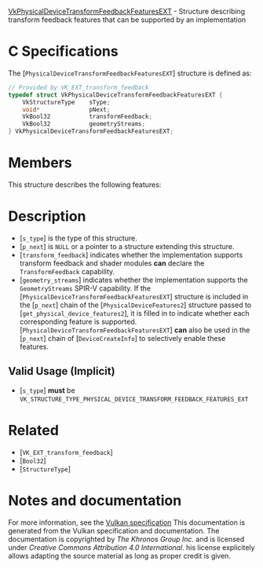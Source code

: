 [VkPhysicalDeviceTransformFeedbackFeaturesEXT](https://www.khronos.org/registry/vulkan/specs/1.3-extensions/man/html/VkPhysicalDeviceTransformFeedbackFeaturesEXT.html) - Structure describing transform feedback features that can be supported by an implementation

# C Specifications
The [`PhysicalDeviceTransformFeedbackFeaturesEXT`] structure is defined
as:
```c
// Provided by VK_EXT_transform_feedback
typedef struct VkPhysicalDeviceTransformFeedbackFeaturesEXT {
    VkStructureType    sType;
    void*              pNext;
    VkBool32           transformFeedback;
    VkBool32           geometryStreams;
} VkPhysicalDeviceTransformFeedbackFeaturesEXT;
```

# Members
This structure describes the following features:

# Description
- [`s_type`] is the type of this structure.
- [`p_next`] is `NULL` or a pointer to a structure extending this structure.
- [`transform_feedback`] indicates whether the implementation supports transform feedback and shader modules  **can**  declare the `TransformFeedback` capability.
- [`geometry_streams`] indicates whether the implementation supports the `GeometryStreams` SPIR-V capability.
If the [`PhysicalDeviceTransformFeedbackFeaturesEXT`] structure is included in the [`p_next`] chain of the
[`PhysicalDeviceFeatures2`] structure passed to
[`get_physical_device_features2`], it is filled in to indicate whether each
corresponding feature is supported.
[`PhysicalDeviceTransformFeedbackFeaturesEXT`] **can**  also be used in the [`p_next`] chain of
[`DeviceCreateInfo`] to selectively enable these features.
## Valid Usage (Implicit)
-  [`s_type`] **must**  be `VK_STRUCTURE_TYPE_PHYSICAL_DEVICE_TRANSFORM_FEEDBACK_FEATURES_EXT`

# Related
- [`VK_EXT_transform_feedback`]
- [`Bool32`]
- [`StructureType`]

# Notes and documentation
For more information, see the [Vulkan specification](https://www.khronos.org/registry/vulkan/specs/1.3-extensions/html/vkspec.html)
This documentation is generated from the Vulkan specification and documentation.
The documentation is copyrighted by *The Khronos Group Inc.* and is licensed under *Creative Commons Attribution 4.0 International*.
his license explicitely allows adapting the source material as long as proper credit is given.
        